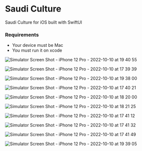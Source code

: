 # Saudi Culture
Saudi Culture for iOS built with SwiftUI


### Requirements
- Your device must be Mac 
- You must run it on xcode


![Simulator Screen Shot - iPhone 12 Pro - 2022-10-10 at 19 40 55](https://user-images.githubusercontent.com/42190049/194914773-ffc3d825-6fde-425a-9e03-3276e0be60fd.png)


![Simulator Screen Shot - iPhone 12 Pro - 2022-10-10 at 17 39 39](https://user-images.githubusercontent.com/42190049/194891784-e14fe977-a3e7-4325-a29d-fffad15ef894.png)



![Simulator Screen Shot - iPhone 12 Pro - 2022-10-10 at 19 38 00](https://user-images.githubusercontent.com/42190049/194914309-70d8c5ae-1bb3-4935-a8eb-8e175c602778.png)


![Simulator Screen Shot - iPhone 12 Pro - 2022-10-10 at 17 40 21](https://user-images.githubusercontent.com/42190049/194891931-b69a4502-405f-4108-a72d-b7a043798770.png)



![Simulator Screen Shot - iPhone 12 Pro - 2022-10-10 at 18 20 00](https://user-images.githubusercontent.com/42190049/194900406-958b84e8-3e3e-4a86-ac05-7795a036748a.png)

![Simulator Screen Shot - iPhone 12 Pro - 2022-10-10 at 18 21 25](https://user-images.githubusercontent.com/42190049/194900705-ed2b7229-c2b9-48b2-9671-3be00efa008c.png)




![Simulator Screen Shot - iPhone 12 Pro - 2022-10-10 at 17 41 12](https://user-images.githubusercontent.com/42190049/194892110-20ca7c70-267a-4710-bb06-35ee46fcd669.png)


![Simulator Screen Shot - iPhone 12 Pro - 2022-10-10 at 17 41 32](https://user-images.githubusercontent.com/42190049/194892177-f1c3a862-0828-4d04-94f7-6372ffb84026.png)


![Simulator Screen Shot - iPhone 12 Pro - 2022-10-10 at 17 41 49](https://user-images.githubusercontent.com/42190049/194892245-047dce86-2b63-4395-8fe1-8321b2b31654.png)


![Simulator Screen Shot - iPhone 12 Pro - 2022-10-10 at 19 39 05](https://user-images.githubusercontent.com/42190049/194914503-91909d5f-4442-4394-8f41-6728f467af9c.png)

